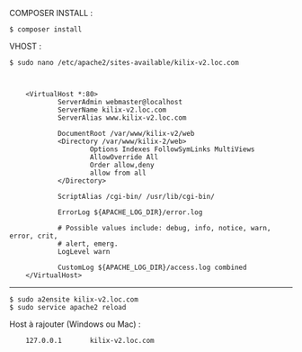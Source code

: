 COMPOSER INSTALL :

	$ composer install


VHOST : 

	$ sudo nano /etc/apache2/sites-available/kilix-v2.loc.com



        <VirtualHost *:80>
                ServerAdmin webmaster@localhost
                ServerName kilix-v2.loc.com
                ServerAlias www.kilix-v2.loc.com

                DocumentRoot /var/www/kilix-v2/web
                <Directory /var/www/kilix-2/web>
                        Options Indexes FollowSymLinks MultiViews
                        AllowOverride All
                        Order allow,deny
                        allow from all
                </Directory>

                ScriptAlias /cgi-bin/ /usr/lib/cgi-bin/

                ErrorLog ${APACHE_LOG_DIR}/error.log

                # Possible values include: debug, info, notice, warn, error, crit,
                # alert, emerg.
                LogLevel warn

                CustomLog ${APACHE_LOG_DIR}/access.log combined
        </VirtualHost>

___

	$ sudo a2ensite kilix-v2.loc.com
	$ sudo service apache2 reload



Host à rajouter (Windows ou Mac) :

        127.0.0.1       kilix-v2.loc.com
